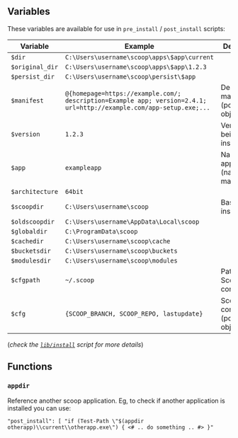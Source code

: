 ## Variables

These variables are available for use in `pre_install` / `post_install` scripts:


| Variable        | Example                                      | Description      |
|-----------------|----------------------------------------------|------------------|
| `$dir`          | `C:\Users\username\scoop\apps\$app\current`  | 
| `$original_dir` | `C:\Users\username\scoop\apps\$app\1.2.3`    | 
| `$persist_dir`  | `C:\Users\username\scoop\persist\$app`       | 
| `$manifest`     | `@{homepage=https://example.com/; description=Example app; version=2.4.1; url=http://example.com/app-setup.exe;...` | Deserialized manifest (powershell object) 
| `$version`      | `1.2.3`                                      | Version being installed 
| `$app`          | `exampleapp`                                 | Name of application (name of manifest file) 
| `$architecture` | `64bit`                                      |
| `$scoopdir`     | `C:\Users\username\scoop`                    | Base Scoop install dir  
| `$oldscoopdir`  | `C:\Users\username\AppData\Local\scoop`      | 
| `$globaldir`    | `C:\ProgramData\scoop`                       | 
| `$cachedir`     | `C:\Users\username\scoop\cache`              | 
| `$bucketsdir`   | `C:\Users\username\scoop\buckets`            | 
| `$modulesdir`   | `C:\Users\username\scoop\modules`            | 
| `$cfgpath`      | `~/.scoop`                                   | Path to Scoop configuration
| `$cfg`          | `{SCOOP_BRANCH, SCOOP_REPO, lastupdate}`     | Scoop configuration (powershell object)

(_check the [`lib/install`](https://github.com/lukesampson/scoop/blob/master/lib/install.ps1) script for more details_)

## Functions

### `appdir`

Reference another scoop application. Eg, to check if another application is installed you can use:

`"post_install": [ "if (Test-Path \"$(appdir otherapp)\\current\\otherapp.exe\") { <# .. do something .. #> }"`

